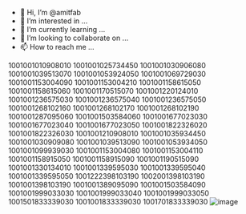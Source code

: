 - 👋 Hi, I’m @amitfab
- 👀 I’m interested in ...
- 🌱 I’m currently learning ...
- 💞️ I’m looking to collaborate on ...
- 📫 How to reach me ...

<!---
amitfab/amitfab is a ✨ special ✨ repository because its `README.md` (this file) appears on your GitHub profile.
You can click the Preview link to take a look at your changes.
--->
1001001010908010
1001001025734450
1001001030906080
1001001039513070
1001001053924050
1001001069729030
1001001153004090
1001001153004210
1001001158615050
1001001158615060
1001001170515070
1001001220124010
1001001236575030
1001001236575040
1001001236575050
1001001268102160
1001001268102170
1001001268102190
1001001287095060
1001001503584060
1001001677023030
1001001677023040
1001001677023050
1001001822326020
1001001822326030
1001001210908010
1001001035934450
1001001030909080
1001001039513090
1001001053934050
1001001099939030
1001001153004080
1001001153004110
1001001158915050
1001001158915090
1001001190515090
1001001330134010
1001001339595030
1001001339595040
1001001339595050
1001222398103190
1002001398103190
1001001398103190
1001001389095090
1001001503584090
1001001999033030
1001001999033040
1001001999033050
1001501833339030
1001001833339030
1001701833339030
![image](https://github.com/amitfab/amitfab/assets/136829911/0fc832e5-43a4-46f8-b760-95348c9f9d10)




